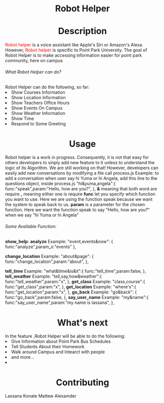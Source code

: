 <center><h1>Robot Helper</h1> </center>

<center><h1>Description</h1> </center> 
<p><span style='color:red' >Robot helper</span> is a voice assistant like Apple's Siri or Amazon's Alexa. However, <span style='color:red' >Robot helper</span> is specific to Point Park University. The goal of Robot Helper is to make accessing information easier for point park community, here on campus</p>
<h6>What Robot Helper can do?</h6>
Robot Helper can do the following, so far:
<li>Show Courses Information </li>
<li>Show Location Information </li>
<li>Show Teachers Office Hours </li>
<li>Show Events On Campus </li>
<li>Show Weather Information </li>
<li>Show Time </li>
<li>Respond to Some Greeting </li>

<center><h1>Usage</h1> </center> 
Robot helper is a work in progress. Consequently, it is not that easy for others developers to sinply add new feature to it unless to understand the logic of its Algorithm. We are still working on that!
However, developers can easily add new conversations by modifying a file call process.js
Example: to add a conversation when user say hi Yuma or hi Angela, add this line to the questions object, inside process.js
"hi&yuma,angela":{
   func:"speak",param:"Hello, how are you?",
},
<b>&</b> meaning that both word are require
<b>,</b> meaning either one is require
<b>func</b> let you specify which function you want to use. Here we are using the function speak because we want the system to speak back to us.
<b>param</b> is a parameter for the chosen function. Here we want the function speak to say "Hello, how are you?" when we say "hi Yuma or hi Angela" 
<h6>Some Available Function:</h6>
<b>show_help</b>: 
<b>analyze</b>
Example: "event,events&now": {
            func:"analyze",param_x:"events"
          },
          
<b>change_location</b>
 Example:   "about&page": {
            func:"change_location",param:"about",
        },

<b>tell_time</b>
  Example:     "what&time&is&it":{
                func:"tell_time",param:false,
              },
<b>tell_weather</b>
  Example: "tell,say,how&weather":{
                  func:"tell_weather",param:"x",
            },
<b>get_class</b>
Example: "class,course":{
                func:"get_class",param:"x",
           },
<b>get_location</b>
Example:    "where's":{
                func:"get_location",param:"x",
            },
<b>go_back</b>
Example: "go&back": {
            func:"go_back",param:false,
          },
<b>say_user_name</b>
Example:  "my&name":{
            func:"say_user_name",param:"my name is lassana",
           },
<center><h1>What's next </h1> </center> 
In the feature ,Robot Helper will be able to do the following:
<li>Give Information about Point Park Bus Schedules</li>
<li>Tell Students About their Homework</li>
<li>Walk around Campus and Intearct with people</li>
<li>and more...<li>


<center><h1>Contributing</h1> </center> 
Lassana Konate
Mattew Alexamder
